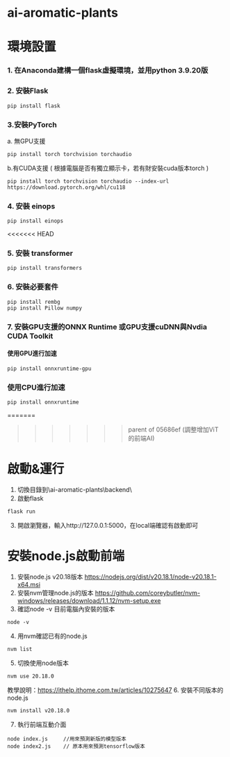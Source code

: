 # ai-aromatic-plants
 
# 環境設置
### 1. 在Anaconda建構一個flask虛擬環境，並用python 3.9.20版
### 2. 安裝Flask
```
pip install flask
```
### 3.安裝PyTorch 
a. 無GPU支援
```
pip install torch torchvision torchaudio 
``` 
b.有CUDA支援 ( 根據電腦是否有獨立顯示卡，若有財安裝cuda版本torch )
```
pip install torch torchvision torchaudio --index-url https://download.pytorch.org/whl/cu118
```
### 4. 安裝 einops
```
pip install einops
```
<<<<<<< HEAD
### 5. 安裝 transformer
```
pip install transformers
```
### 6. 安裝必要套件
```
pip install rembg
pip install Pillow numpy
```
### 7. 安裝GPU支援的ONNX Runtime 或GPU支援cuDNN與Nvdia CUDA Toolkit
#### 使用GPU進行加速
```
pip install onnxruntime-gpu
```
### 使用CPU進行加速
``` 
pip install onnxruntime

```
=======
>>>>>>> parent of 05686ef (調整增加ViT 的前端AI)

# 啟動&運行
1. 切換目錄到\ai-aromatic-plants\backend\
2. 啟動flask
```
flask run
```
3. 開啟瀏覽器，輸入http://127.0.0.1:5000，在local端確認有啟動即可

# 安裝node.js啟動前端
1. 安裝node.js v20.18版本  https://nodejs.org/dist/v20.18.1/node-v20.18.1-x64.msi 
2. 安裝nvm管理node.js的版本  https://github.com/coreybutler/nvm-windows/releases/download/1.1.12/nvm-setup.exe
3. 確認node -v 目前電腦內安裝的版本
```
node -v
```
4. 用nvm確認已有的node.js
```
nvm list
```
5. 切換使用node版本
```
nvm use 20.18.0
```
教學說明：https://ithelp.ithome.com.tw/articles/10275647
6. 安裝不同版本的node.js
```
nvm install v20.18.0
```
7. 執行前端互動介面
```
node index.js     //用來預測新版的模型版本
node index2.js    // 原本用來預測tensorflow版本
```

